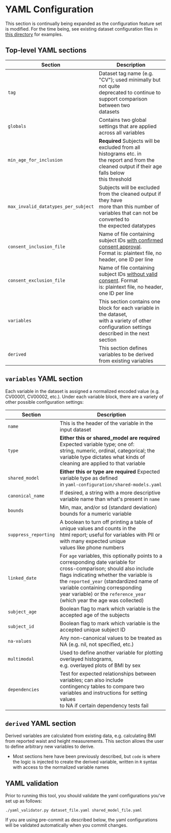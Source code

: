 # YAML Configuration

This section is continually being expanded as the configuration feature set is
modified. For the time being, see existing dataset configuration files in 
[this directory](https://gitlab.com/data-analysis5/phenotypes/process.phenotypes/-/tree/default/yaml-configuration)
for examples.

## Top-level YAML sections

|Section|Description|
|---|---|
|`tag`|Dataset tag name (e.g. "CV"); used minimally but not quite <br>deprecated to continue to support comparison between two <br>datasets|
|`globals`|Contains two global settings that are applied across all variables|
|`min_age_for_inclusion`|**Required** Subjects will be excluded from all histograms etc. in<br>the report and from the cleaned output if their age falls below<br>this threshold|
|`max_invalid_datatypes_per_subject`|Subjects will be excluded from the cleaned output if they have<br>more than this number of variables that can not be converted to<br>the expected datatypes|
|`consent_inclusion_file`|Name of file containing subject IDs [with confirmed consent approval](description.md).<br>Format is: plaintext file, no header, one ID per line|
|`consent_exclusion_file`|Name of file containing subject IDs [without valid consent](description.md). Format<br>is: plaintext file, no header, one ID per line|
|`variables`|This section contains one block for each variable in the dataset,<br>with a variety of other configuration settings described in the next section|
|`derived`|This section defines variables to be derived from existing variables|

## `variables` YAML section

Each variable in the dataset is assigned a normalized encoded value (e.g. CV00001, CV00002, etc.).  Under each variable block, there are a variety of other possible configuration settings:

|Section|Description|
|---|---|
|`name`|This is the header of the variable in the input dataset|
|`type`|**Either this or shared_model are required** Expected variable type; one of:<br>string, numeric, ordinal, categorical; the variable type dictates what kinds of<br>cleaning are applied to that variable|
|`shared_model`|**Either this or type are required** Expected variable type as defined<br>in `yaml-configuration/shared-models.yaml`|
|`canonical_name`|If desired, a string with a more descriptive variable name than what's present in `name`|
|`bounds`|Min, max, and/or sd (standard deviation) bounds for a numeric variable|
|`suppress_reporting`|A boolean to turn off printing a table of unique values and counts in the<br>html report; useful for variables with PII or with many expected unique<br>values like phone numbers|
|`linked_date`|For `age` variables, this optionally points to a corresponding date variable for<br>cross-comparison; should also include flags indicating whether the variable is<br>the `reported_year` (standardized name of variable containing corresponding<br>year variable) or the `reference_year` (which year the age was collected)|
|`subject_age`|Boolean flag to mark which variable is the accepted age of the subjects|
|`subject_id`|Boolean flag to mark which variable is the accepted unique subject ID|
|`na-values`|Any non-canonical values to be treated as NA (e.g. nil, not specified, etc.)|
|`multimodal`|Used to define another variable for plotting overlayed histograms,<br>e.g. overlayed plots of BMI by sex|
|`dependencies`|Test for expected relationships between variables; can also include<br>contingency tables to compare two variables and instructions for setting values<br>to NA if certain dependency tests fail|

## `derived` YAML section

Derived variables are calculated from existing data, e.g. calculating BMI from reported waist and height measurements.  This section allows the user to define arbitrary new variables to derive.
- Most sections here have been previously described, but `code` is where the logic is injected to create the derived variable, written in `R` syntax with access to the normalized variable names

## YAML validation

Prior to running this tool, you should validate the yaml configurations you've set up as follows:

`./yaml_validator.py dataset_file.yaml shared_model_file.yaml`

If you are using pre-commit as described below, the yaml configurations will be validated automatically when you commit changes.

